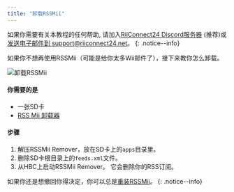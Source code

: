 ```yaml
---
title: "卸载RSSMii"
---
```


如果你需要有关本教程的任何帮助, 请加入[RiiConnect24 Discord服务器](https://discord.gg/rc24) (推荐)或 [发送电子邮件到 support@riiconnect24.net](mailto:support@riiconnect24.net)。
{: .notice--info}

如果你不想再使用RSSMii（可能是给你太多Wii邮件了），接下来教你怎么卸载。

![卸载RSSMii](/images/rssmii-remove.png)

#### 你需要的是

* 一张SD卡
* [RSS Mii 卸载器](https://github.com/RiiConnect24/rssmii/releases)

#### 步骤

1. 解压RSSMii Remover，放在SD卡上的`apps`目录里。
2. 删除SD卡根目录上的`feeds.xml`文件。
3. 从HBC上启动RSSMii Remover。 它会删除你的RSS订阅。

如果你还是想撤回你得决定，你可以总是[重装RSSMii](rssmii)。
{: .notice--info}
